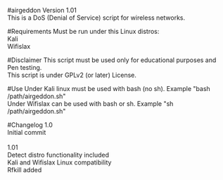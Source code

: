 #airgeddon
Version 1.01<br>
This is a DoS (Denial of Service) script for wireless networks.<br>

#Requirements
Must be run under this Linux distros:<br>
Kali<br>
Wifislax<br>

#Disclaimer
This script must be used only for educational purposes and Pen testing.<br>
This script is under GPLv2 (or later) License.<br>

#Use
Under Kali linux must be used with bash (no sh). Example "bash /path/airgeddon.sh"<br>
Under Wifislax can be used with bash or sh. Example "sh /path/airgeddon.sh"<br>

#Changelog
1.0<br>
Initial commit<br>
<br>
1.01<br>
Detect distro functionality included<br>
Kali and Wifislax Linux compatibility<br>
Rfkill added<br>